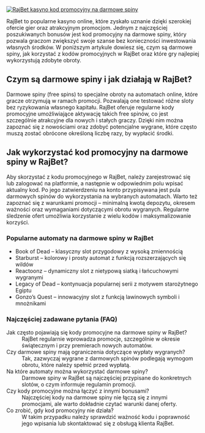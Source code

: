 [![RajBet kasyno kod promocyjny na darmowe spiny](https://123-caf.pages.dev/gitsignup.png)](https://vrmoo.ru/Bt82HjjY)

<p>RajBet to popularne kasyno online, które zyskało uznanie dzięki szerokiej ofercie gier oraz atrakcyjnym promocjom. Jednym z najczęściej poszukiwanych bonusów jest kod promocyjny na darmowe spiny, który pozwala graczom zwiększyć swoje szanse bez konieczności inwestowania własnych środków. W poniższym artykule dowiesz się, czym są darmowe spiny, jak korzystać z kodów promocyjnych w RajBet oraz które gry najlepiej wykorzystują zdobyte obroty.</p>  <h2>Czym są darmowe spiny i jak działają w RajBet?</h2> <p>Darmowe spiny (free spins) to specjalne obroty na automatach online, które gracze otrzymują w ramach promocji. Pozwalają one testować różne sloty bez ryzykowania własnego kapitału. RajBet oferuje regularne kody promocyjne umożliwiające aktywację takich free spinów, co jest szczególnie atrakcyjne dla nowych i stałych graczy. Dzięki nim można zapoznać się z nowościami oraz zdobyć potencjalne wygrane, które często muszą zostać obrócone określoną liczbę razy, by wypłacić środki.</p>  <h2>Jak wykorzystać kod promocyjny na darmowe spiny w RajBet?</h2> <p>Aby skorzystać z kodu promocyjnego w RajBet, należy zarejestrować się lub zalogować na platformie, a następnie w odpowiednim polu wpisać aktualny kod. Po jego zatwierdzeniu na konto przypisywana jest pula darmowych spinów do wykorzystania na wybranych automatach. Warto też zapoznać się z warunkami promocji – minimalną kwotą depozytu, okresem ważności oraz wymaganiami dotyczącymi obrotu wygranych. Regularne śledzenie ofert umożliwia korzystanie z wielu kodów i maksymalizowanie korzyści.</p>  <h3>Popularne automaty na darmowe spiny w RajBet</h3> <ul>   <li>Book of Dead – klasyczny slot przygodowy z wysoką zmiennością</li>   <li>Starburst – kolorowy i prosty automat z funkcją rozszerzających się wildów</li>   <li>Reactoonz – dynamiczny slot z nietypową siatką i łańcuchowymi wygranymi</li>   <li>Legacy of Dead – kontynuacja popularnej serii z motywem starożytnego Egiptu</li>   <li>Gonzo’s Quest – innowacyjny slot z funkcją lawinowych symboli i mnożnikami</li> </ul>  <h3>Najczęściej zadawane pytania (FAQ)</h3> <dl>   <dt>Jak często pojawiają się kody promocyjne na darmowe spiny w RajBet?</dt>   <dd>RajBet regularnie wprowadza promocje, szczególnie w okresie świątecznym i przy premierach nowych automatów.</dd>    <dt>Czy darmowe spiny mają ograniczenia dotyczące wypłaty wygranych?</dt>   <dd>Tak, zazwyczaj wygrane z darmowych spinów podlegają wymogom obrotu, które należy spełnić przed wypłatą.</dd>    <dt>Na które automaty można wykorzystać darmowe spiny?</dt>   <dd>Darmowe spiny w RajBet są najczęściej przypisane do konkretnych slotów, o czym informuje regulamin promocji.</dd>    <dt>Czy kody promocyjne można łączyć z innymi bonusami?</dt>   <dd>Najczęściej kody na darmowe spiny nie łączą się z innymi promocjami, ale warto dokładnie czytać warunki danej oferty.</dd>    <dt>Co zrobić, gdy kod promocyjny nie działa?</dt>   <dd>W takim przypadku należy sprawdzić ważność kodu i poprawność jego wpisania lub skontaktować się z obsługą klienta RajBet.</dd> </dl>